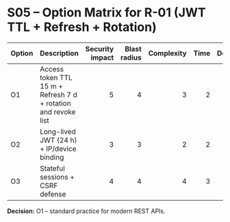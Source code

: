 # S05 – Option Matrix for R-01 (JWT TTL + Refresh + Rotation)

| Option | Description | Security impact | Blast radius | Complexity | Time | Dependencies | Benefit | Cost | Net | Note |
|--------|--------------|----------------:|-------------:|------------:|------:|--------------:|---------:|------:|------:|------|
| O1 | Access token TTL 15 m + Refresh 7 d + rotation and revoke list | 5 | 4 | 3 | 2 | 2 | 9 | 7 | +2 | Balanced security and maintainability |
| O2 | Long-lived JWT (24 h) + IP/device binding | 3 | 3 | 2 | 2 | 3 | 6 | 7 | -1 | Hard to revoke stolen tokens |
| O3 | Stateful sessions + CSRF defense | 4 | 4 | 4 | 3 | 3 | 8 | 10 | -2 | Secure but increases infrastructure load |

**Decision:** O1 – standard practice for modern REST APIs.
